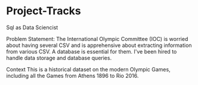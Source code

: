 # Project-Tracks
Sql as Data Sciencist

Problem Statement: The International Olympic Committee (IOC) is worried about having several CSV and is apprehensive about extracting information from various CSV. 
A database is essential for them. I've been hired to handle data storage and database queries.

Context
This is a historical dataset on the modern Olympic Games, including all the Games from Athens 1896 to Rio 2016.

